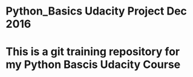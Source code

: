 # Python_Basics Udacity Project Dec 2016

# This is a git training repository for my Python Bascis Udacity Course
